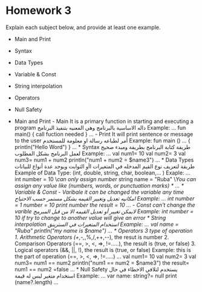 # Homework 3

Explain each subject below, and provide at least one example.

* Main and Print  
* Syntax
* Data Types 
* Variable  & Const 
* String interpolation 
* Operators 
* Null Safety

* Main and Print - Main It is a primary function in starting and executing a program  داله الاساسية بالبرنامج وهي المعنيه بتنفيذ البرنامج Example: ... fun main() { call fuction needed } ...  - Print It will print sentence or message to the user أمر لطباعه رسالة او معلومة للمستخدم Example: fun main () ... {     println("Hello Word") } ... * Syntax طريقة كتابة البرنامج بطريقة ومبدء صحيح لعمل البرنامج بشكل المطلوب Example: ... val num1= 10 val num2= 3 val num3= num1 + num2 println("num1 + num2 = $name3") ... * Data Types طريقة لتعريف نوع القيم المدخله في المتغيرات اأو الثوابت ويوجد عدة أنواع للبيانات Example of Data Type: (int, double, string, char, boolean,... ) Exaple: ... int number = 10 \\*can only assign number* string name = "Ruba" \\*You can assign any value like (numbers, words, or punctuation marks) * ... * Variable  & Const - Varibale it can be changed the variable any time امكانيه تعديل وتغيير القيمه بشكل مستمر حسب الاحتياج Example: ... int number = 1 number = 10 print number the result = 10 ... - Const can't change the varible لايمكن تغيير أو تعديل القيمه الا من قبل المبرمج Example: int number = 10 if try to change to another value will give an error  * String interpolation استخدام المتغيرات في السترينق Example: ... val name = "Ruba" println("my name is $name") ... * Operators 3 type of operation 1. Arithmetic Operators  (+,-,*,%,/,++,--), the resut is number 2. Comparison Operators (==, >, <, =>, !=.....), the result is (true, or false) 3. Logical operators (&&, ||, !), the result is (true, or false) Example: this is the part of operation (==, >, <, =>, !=.....) ... val num1= 10 val num2= 3 val num3= num1 == num2 println("num1 == num2 = $name3") the result=  num1 == num2 =false ... * Null Safety يستخدم لتلافي الاخطاء في حال استخدام متغير ليس له قيمة Example: ... var name: string?= null print (name?.length) ...
